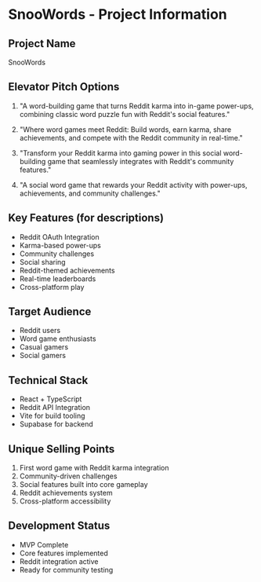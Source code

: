 # SnooWords - Project Information

## Project Name
SnooWords

## Elevator Pitch Options

1. "A word-building game that turns Reddit karma into in-game power-ups, combining classic word puzzle fun with Reddit's social features."

2. "Where word games meet Reddit: Build words, earn karma, share achievements, and compete with the Reddit community in real-time."

3. "Transform your Reddit karma into gaming power in this social word-building game that seamlessly integrates with Reddit's community features."

4. "A social word game that rewards your Reddit activity with power-ups, achievements, and community challenges."

## Key Features (for descriptions)
- Reddit OAuth Integration
- Karma-based power-ups
- Community challenges
- Social sharing
- Reddit-themed achievements
- Real-time leaderboards
- Cross-platform play

## Target Audience
- Reddit users
- Word game enthusiasts
- Casual gamers
- Social gamers

## Technical Stack
- React + TypeScript
- Reddit API Integration
- Vite for build tooling
- Supabase for backend

## Unique Selling Points
1. First word game with Reddit karma integration
2. Community-driven challenges
3. Social features built into core gameplay
4. Reddit achievements system
5. Cross-platform accessibility

## Development Status
- MVP Complete
- Core features implemented
- Reddit integration active
- Ready for community testing
